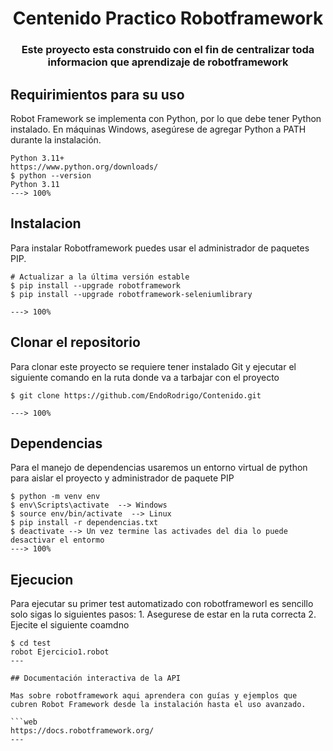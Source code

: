 <h1 align="center">Centenido Practico Robotframework</h1>
<h3 align="center">Este proyecto esta construido con el fin de centralizar toda informacion que aprendizaje de robotframework</h3>

## Requirimientos para su uso
Robot Framework se implementa con Python, por lo que debe tener Python instalado.
En máquinas Windows, asegúrese de agregar Python a PATH durante la instalación.
```Web
Python 3.11+
https://www.python.org/downloads/
$ python --version
Python 3.11
---> 100%
```

## Instalacion
Para instalar Robotframework puedes usar el administrador de paquetes PIP.

```console
# Actualizar a la última versión estable
$ pip install --upgrade robotframework
$ pip install --upgrade robotframework-seleniumlibrary

---> 100%
```

## Clonar el repositorio

Para clonar este proyecto se requiere tener instalado Git y ejecutar el siguiente comando en la ruta donde va a tarbajar con el proyecto
```console
$ git clone https://github.com/EndoRodrigo/Contenido.git

---> 100%
```
## Dependencias

Para el manejo de dependencias usaremos un entorno virtual de python para aislar el proyecto y administrador de paquete PIP
```console
$ python -m venv env
$ env\Scripts\activate  --> Windows
$ source env/bin/activate  --> Linux
$ pip install -r dependencias.txt
$ deactivate --> Un vez termine las activades del dia lo puede desactivar el entormo
---> 100%
```

## Ejecucion
Para ejecutar su primer test automatizado con robotframeworl es sencillo solo sigas lo siguientes pasos:
    1. Asegurese de estar en la ruta correcta
    2. Ejecite el siguiente coamdno
```console
$ cd test
robot Ejercicio1.robot
---

## Documentación interactiva de la API

Mas sobre robotframework aqui aprendera con guías y ejemplos que cubren Robot Framework desde la instalación hasta el uso avanzado.

```web
https://docs.robotframework.org/
---
